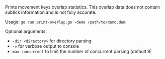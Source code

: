 Prints movement keys overlap statistics. This overlap data does not contain subtick information and is not fully accurate.

Usage: `go run print-overlap.go -demo /path/to/demo.dem`

Optional arguments:

- `-dir <directory>` for directory parsing
- `-v` for verbose output to console
- `max-concurrent` to limit the number of concurrent parsing (default 8)